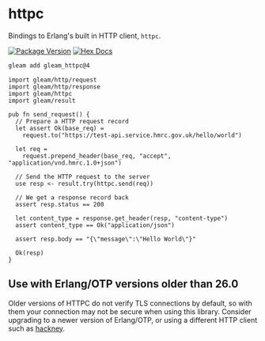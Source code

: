 # httpc

Bindings to Erlang's built in HTTP client, `httpc`.

[![Package Version](https://img.shields.io/hexpm/v/gleam_httpc)](https://hex.pm/packages/gleam_httpc)
[![Hex Docs](https://img.shields.io/badge/hex-docs-ffaff3)](https://hexdocs.pm/gleam_httpc/)

```sh
gleam add gleam_httpc@4
```
```gleam
import gleam/http/request
import gleam/http/response
import gleam/httpc
import gleam/result

pub fn send_request() {
  // Prepare a HTTP request record
  let assert Ok(base_req) =
    request.to("https://test-api.service.hmrc.gov.uk/hello/world")

  let req =
    request.prepend_header(base_req, "accept", "application/vnd.hmrc.1.0+json")

  // Send the HTTP request to the server
  use resp <- result.try(httpc.send(req))

  // We get a response record back
  assert resp.status == 200

  let content_type = response.get_header(resp, "content-type")
  assert content_type == Ok("application/json")

  assert resp.body == "{\"message\":\"Hello World\"}"

  Ok(resp)
}
```

## Use with Erlang/OTP versions older than 26.0

Older versions of HTTPC do not verify TLS connections by default, so with them
your connection may not be secure when using this library. Consider upgrading to
a newer version of Erlang/OTP, or using a different HTTP client such as
[hackney](https://github.com/gleam-lang/hackney).
